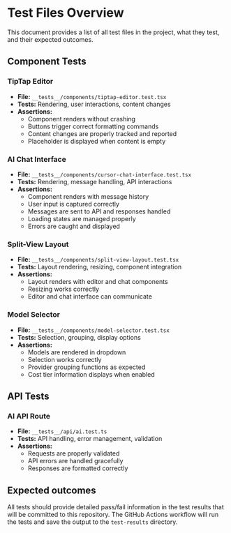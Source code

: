 # Test Files Overview

This document provides a list of all test files in the project, what they test, and their expected outcomes.

## Component Tests

### TipTap Editor
- **File:** `__tests__/components/tiptap-editor.test.tsx`
- **Tests:** Rendering, user interactions, content changes
- **Assertions:**
  - Component renders without crashing
  - Buttons trigger correct formatting commands
  - Content changes are properly tracked and reported
  - Placeholder is displayed when content is empty

### AI Chat Interface
- **File:** `__tests__/components/cursor-chat-interface.test.tsx`
- **Tests:** Rendering, message handling, API interactions
- **Assertions:**
  - Component renders with message history
  - User input is captured correctly
  - Messages are sent to API and responses handled
  - Loading states are managed properly
  - Errors are caught and displayed

### Split-View Layout
- **File:** `__tests__/components/split-view-layout.test.tsx`
- **Tests:** Layout rendering, resizing, component integration
- **Assertions:**
  - Layout renders with editor and chat components
  - Resizing works correctly
  - Editor and chat interface can communicate

### Model Selector
- **File:** `__tests__/components/model-selector.test.tsx`
- **Tests:** Selection, grouping, display options
- **Assertions:**
  - Models are rendered in dropdown
  - Selection works correctly
  - Provider grouping functions as expected
  - Cost tier information displays when enabled

## API Tests

### AI API Route
- **File:** `__tests__/api/ai.test.ts`
- **Tests:** API handling, error management, validation
- **Assertions:**
  - Requests are properly validated
  - API errors are handled gracefully
  - Responses are formatted correctly

## Expected outcomes

All tests should provide detailed pass/fail information in the test results that will be committed to this repository. The GitHub Actions workflow will run the tests and save the output to the `test-results` directory.